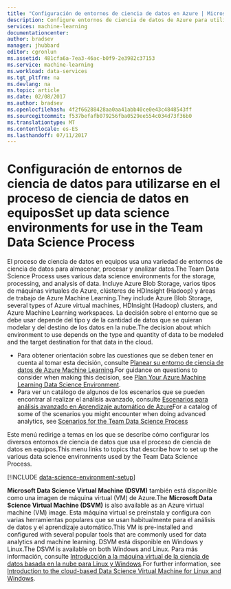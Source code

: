 ```yaml
---
title: "Configuración de entornos de ciencia de datos en Azure | Microsoft Docs"
description: Configure entornos de ciencia de datos de Azure para utilizarse en el proceso de ciencia de datos en equipos.
services: machine-learning
documentationcenter: 
author: bradsev
manager: jhubbard
editor: cgronlun
ms.assetid: 481cfa6a-7ea3-46ac-b0f9-2e3982c37153
ms.service: machine-learning
ms.workload: data-services
ms.tgt_pltfrm: na
ms.devlang: na
ms.topic: article
ms.date: 02/08/2017
ms.author: bradsev
ms.openlocfilehash: 4f2f66288428aa0aa41abb40ce0e43c4848543ff
ms.sourcegitcommit: f537befafb079256fba0529ee554c034d73f36b0
ms.translationtype: MT
ms.contentlocale: es-ES
ms.lasthandoff: 07/11/2017
---
```

# <a name="set-up-data-science-environments-for-use-in-the-team-data-science-process"></a><span data-ttu-id="dc5b3-103">Configuración de entornos de ciencia de datos para utilizarse en el proceso de ciencia de datos en equipos</span><span class="sxs-lookup"><span data-stu-id="dc5b3-103">Set up data science environments for use in the Team Data Science Process</span></span>
<span data-ttu-id="dc5b3-104">El proceso de ciencia de datos en equipos usa una variedad de entornos de ciencia de datos para almacenar, procesar y analizar datos.</span><span class="sxs-lookup"><span data-stu-id="dc5b3-104">The Team Data Science Process uses various data science environments for the storage, processing, and analysis of data.</span></span> <span data-ttu-id="dc5b3-105">Incluye Azure Blob Storage, varios tipos de máquinas virtuales de Azure, clústeres de HDInsight (Hadoop) y áreas de trabajo de Azure Machine Learning.</span><span class="sxs-lookup"><span data-stu-id="dc5b3-105">They include Azure Blob Storage, several types of Azure virtual machines, HDInsight (Hadoop) clusters, and Azure Machine Learning workspaces.</span></span> <span data-ttu-id="dc5b3-106">La decisión sobre el entorno que se debe usar depende del tipo y de la cantidad de datos que se quieran modelar y del destino de los datos en la nube.</span><span class="sxs-lookup"><span data-stu-id="dc5b3-106">The decision about which environment to use depends on the type and quantity of data to be modeled and the target destination for that data in the cloud.</span></span> 

* <span data-ttu-id="dc5b3-107">Para obtener orientación sobre las cuestiones que se deben tener en cuenta al tomar esta decisión, consulte [Planear su entorno de ciencia de datos de Azure Machine Learning](machine-learning-data-science-plan-your-environment.md).</span><span class="sxs-lookup"><span data-stu-id="dc5b3-107">For guidance on questions to consider when making this decision, see [Plan Your Azure Machine Learning Data Science Environment](machine-learning-data-science-plan-your-environment.md).</span></span> 
* <span data-ttu-id="dc5b3-108">Para ver un catálogo de algunos de los escenarios que se pueden encontrar al realizar el análisis avanzado, consulte [Escenarios para análisis avanzado en Aprendizaje automático de Azure](machine-learning-data-science-plan-sample-scenarios.md)</span><span class="sxs-lookup"><span data-stu-id="dc5b3-108">For a catalog of some of the scenarios you might encounter when doing advanced analytics, see [Scenarios for the Team Data Science Process](machine-learning-data-science-plan-sample-scenarios.md)</span></span>

<span data-ttu-id="dc5b3-109">Este menú redirige a temas en los que se describe cómo configurar los diversos entornos de ciencia de datos que usa el proceso de ciencia de datos en equipos.</span><span class="sxs-lookup"><span data-stu-id="dc5b3-109">This menu links to topics that describe how to set up the various data science environments used by the Team Data Science Process.</span></span>

[!INCLUDE [data-science-environment-setup](../../includes/cap-setup-environments.md)]

<span data-ttu-id="dc5b3-110">**Microsoft Data Science Virtual Machine (DSVM)** también está disponible como una imagen de máquina virtual (VM) de Azure.</span><span class="sxs-lookup"><span data-stu-id="dc5b3-110">The **Microsoft Data Science Virtual Machine (DSVM)** is also available as an Azure virtual machine (VM) image.</span></span> <span data-ttu-id="dc5b3-111">Esta máquina virtual se preinstala y configura con varias herramientas populares que se usan habitualmente para el análisis de datos y el aprendizaje automático.</span><span class="sxs-lookup"><span data-stu-id="dc5b3-111">This VM is pre-installed and configured with several popular tools that are commonly used for data analytics and machine learning.</span></span> <span data-ttu-id="dc5b3-112">DSVM está disponible en Windows y Linux.</span><span class="sxs-lookup"><span data-stu-id="dc5b3-112">The DSVM is available on both Windows and Linux.</span></span> <span data-ttu-id="dc5b3-113">Para más información, consulte [Introducción a la máquina virtual de la ciencia de datos basada en la nube para Linux y Windows](machine-learning-data-science-virtual-machine-overview.md).</span><span class="sxs-lookup"><span data-stu-id="dc5b3-113">For further information, see [Introduction to the cloud-based Data Science Virtual Machine for Linux and Windows](machine-learning-data-science-virtual-machine-overview.md).</span></span>

